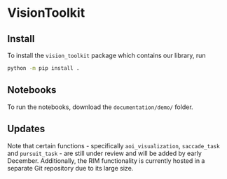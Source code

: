 # VisionToolkit

## Install

To install the `vision_toolkit` package which contains our library, run

```bash
python -m pip install .
```

## Notebooks

To run the notebooks, download the `documentation/demo/` folder.

## Updates

Note that certain functions - specifically `aoi_visualization`, `saccade_task` and `pursuit_task` - are still under review and will be added by early December. 
Additionally, the RIM functionality is currently hosted in a separate Git repository due to its large size.
